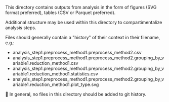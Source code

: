 
This directory contains outputs from analysis in the form of figures (SVG format preferred), tables (CSV or Parquet preferred).

Additional structure may be used within this directory to compartimentalize analysis steps.

Files should generally contain a "history" of their context in their filename, e.g.:
 - analysis_step1.preprocess_method1.preprocess_method2.csv
 - analysis_step1.preprocess_method1.preprocess_method2.grouping_by_variable1.reduction_method1.csv
 - analysis_step1.preprocess_method1.preprocess_method2.grouping_by_variable1.reduction_method1.statistics.csv
 - analysis_step1.preprocess_method1.preprocess_method2.grouping_by_variable1.reduction_method1.plot_type.svg

🚫 In general, no files in this directory should be added to git history.
